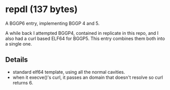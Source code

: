# repdl (137 bytes)

A BGGP6 entry, implementing BGGP 4 and 5.

A while back I attempted BGGP4, contained in replicate in this repo, and I also
had a curl based ELF64 for BGGP5.
This entry combines them both into a single one.

## Details

* standard elf64 template, using all the normal cavities.
* when it execve()'s curl, it passes an domain that doesn't resolve so curl
  returns 6.
